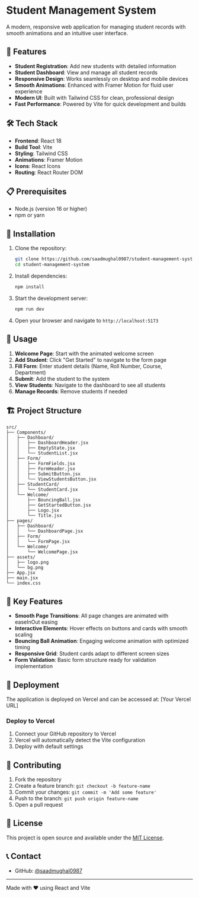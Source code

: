# Student Management System

A modern, responsive web application for managing student records with smooth animations and an intuitive user interface.

## 🚀 Features

- **Student Registration**: Add new students with detailed information
- **Student Dashboard**: View and manage all student records
- **Responsive Design**: Works seamlessly on desktop and mobile devices
- **Smooth Animations**: Enhanced with Framer Motion for fluid user experience
- **Modern UI**: Built with Tailwind CSS for clean, professional design
- **Fast Performance**: Powered by Vite for quick development and builds

## 🛠️ Tech Stack

- **Frontend**: React 18
- **Build Tool**: Vite
- **Styling**: Tailwind CSS
- **Animations**: Framer Motion
- **Icons**: React Icons
- **Routing**: React Router DOM

## 📋 Prerequisites

- Node.js (version 16 or higher)
- npm or yarn

## 🚀 Installation

1. Clone the repository:
   ```bash
   git clone https://github.com/saadmughal0987/student-management-system.git
   cd student-management-system
   ```

2. Install dependencies:
   ```bash
   npm install
   ```

3. Start the development server:
   ```bash
   npm run dev
   ```

4. Open your browser and navigate to `http://localhost:5173`

## 📜 Usage

1. **Welcome Page**: Start with the animated welcome screen
2. **Add Student**: Click "Get Started" to navigate to the form page
3. **Fill Form**: Enter student details (Name, Roll Number, Course, Department)
4. **Submit**: Add the student to the system
5. **View Students**: Navigate to the dashboard to see all students
6. **Manage Records**: Remove students if needed

## 🏗️ Project Structure

```
src/
├── Components/
│   ├── Dashboard/
│   │   ├── DashboardHeader.jsx
│   │   ├── EmptyState.jsx
│   │   └── StudentList.jsx
│   ├── Form/
│   │   ├── FormFields.jsx
│   │   ├── FormHeader.jsx
│   │   ├── SubmitButton.jsx
│   │   └── ViewStudentsButton.jsx
│   ├── StudentCard/
│   │   └── StudentCard.jsx
│   └── Welcome/
│       ├── BouncingBall.jsx
│       ├── GetStartedButton.jsx
│       ├── Logo.jsx
│       └── Title.jsx
├── pages/
│   ├── Dashboard/
│   │   └── DashboardPage.jsx
│   ├── Form/
│   │   └── FormPage.jsx
│   └── Welcome/
│       └── WelcomePage.jsx
├── assets/
│   ├── logo.png
│   └── bg.png
├── App.jsx
├── main.jsx
└── index.css
```

## 🎨 Key Features

- **Smooth Page Transitions**: All page changes are animated with easeInOut easing
- **Interactive Elements**: Hover effects on buttons and cards with smooth scaling
- **Bouncing Ball Animation**: Engaging welcome animation with optimized timing
- **Responsive Grid**: Student cards adapt to different screen sizes
- **Form Validation**: Basic form structure ready for validation implementation

## 🚀 Deployment

The application is deployed on Vercel and can be accessed at: [Your Vercel URL]

### Deploy to Vercel

1. Connect your GitHub repository to Vercel
2. Vercel will automatically detect the Vite configuration
3. Deploy with default settings

## 🤝 Contributing

1. Fork the repository
2. Create a feature branch: `git checkout -b feature-name`
3. Commit your changes: `git commit -m 'Add some feature'`
4. Push to the branch: `git push origin feature-name`
5. Open a pull request

## 📄 License

This project is open source and available under the [MIT License](LICENSE).

## 📞 Contact

- GitHub: [@saadmughal0987](https://github.com/saadmughal0987)

---

Made with ❤️ using React and Vite
